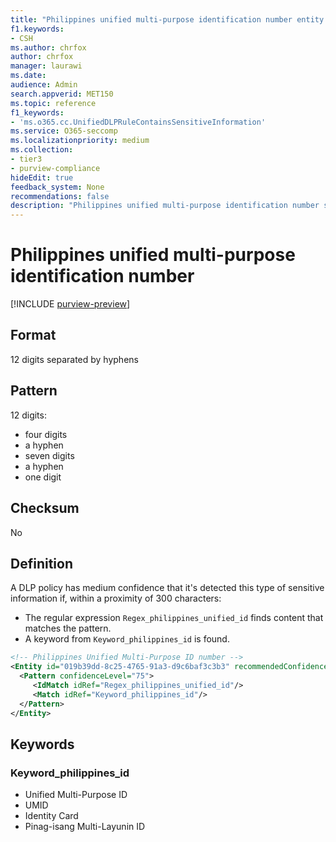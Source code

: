 ```yaml
---
title: "Philippines unified multi-purpose identification number entity definition"
f1.keywords:
- CSH
ms.author: chrfox
author: chrfox
manager: laurawi
ms.date:
audience: Admin
search.appverid: MET150
ms.topic: reference
f1_keywords:
- 'ms.o365.cc.UnifiedDLPRuleContainsSensitiveInformation'
ms.service: O365-seccomp
ms.localizationpriority: medium
ms.collection:
- tier3
- purview-compliance
hideEdit: true
feedback_system: None
recommendations: false
description: "Philippines unified multi-purpose identification number sensitive information type entity definition."
---
```


# Philippines unified multi-purpose identification number

[!INCLUDE [purview-preview](../includes/purview-preview.md)]

## Format

12 digits separated by hyphens

## Pattern

12 digits:

- four digits
- a hyphen
- seven digits
- a hyphen
- one digit

## Checksum

No

## Definition

A DLP policy has medium confidence that it's detected this type of sensitive information if, within a proximity of 300 characters:

- The regular expression `Regex_philippines_unified_id` finds content that matches the pattern.
- A keyword from `Keyword_philippines_id` is found.

```xml
<!-- Philippines Unified Multi-Purpose ID number -->
<Entity id="019b39dd-8c25-4765-91a3-d9c6baf3c3b3" recommendedConfidence="75" patternsProximity="300">
  <Pattern confidenceLevel="75">
     <IdMatch idRef="Regex_philippines_unified_id"/>
     <Match idRef="Keyword_philippines_id"/>
  </Pattern>
</Entity>
```

## Keywords

### Keyword_philippines_id

- Unified Multi-Purpose ID
- UMID
- Identity Card
- Pinag-isang Multi-Layunin ID
